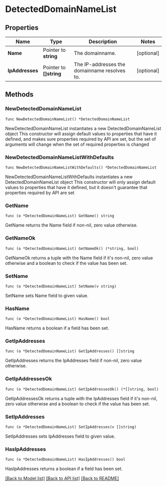 # DetectedDomainNameList

## Properties

Name | Type | Description | Notes
------------ | ------------- | ------------- | -------------
**Name** | Pointer to **string** | The domainname. | [optional] 
**IpAddresses** | Pointer to **[]string** | The IP-addresses the domainname resolves to. | [optional] 

## Methods

### NewDetectedDomainNameList

`func NewDetectedDomainNameList() *DetectedDomainNameList`

NewDetectedDomainNameList instantiates a new DetectedDomainNameList object
This constructor will assign default values to properties that have it defined,
and makes sure properties required by API are set, but the set of arguments
will change when the set of required properties is changed

### NewDetectedDomainNameListWithDefaults

`func NewDetectedDomainNameListWithDefaults() *DetectedDomainNameList`

NewDetectedDomainNameListWithDefaults instantiates a new DetectedDomainNameList object
This constructor will only assign default values to properties that have it defined,
but it doesn't guarantee that properties required by API are set

### GetName

`func (o *DetectedDomainNameList) GetName() string`

GetName returns the Name field if non-nil, zero value otherwise.

### GetNameOk

`func (o *DetectedDomainNameList) GetNameOk() (*string, bool)`

GetNameOk returns a tuple with the Name field if it's non-nil, zero value otherwise
and a boolean to check if the value has been set.

### SetName

`func (o *DetectedDomainNameList) SetName(v string)`

SetName sets Name field to given value.

### HasName

`func (o *DetectedDomainNameList) HasName() bool`

HasName returns a boolean if a field has been set.

### GetIpAddresses

`func (o *DetectedDomainNameList) GetIpAddresses() []string`

GetIpAddresses returns the IpAddresses field if non-nil, zero value otherwise.

### GetIpAddressesOk

`func (o *DetectedDomainNameList) GetIpAddressesOk() (*[]string, bool)`

GetIpAddressesOk returns a tuple with the IpAddresses field if it's non-nil, zero value otherwise
and a boolean to check if the value has been set.

### SetIpAddresses

`func (o *DetectedDomainNameList) SetIpAddresses(v []string)`

SetIpAddresses sets IpAddresses field to given value.

### HasIpAddresses

`func (o *DetectedDomainNameList) HasIpAddresses() bool`

HasIpAddresses returns a boolean if a field has been set.


[[Back to Model list]](../README.md#documentation-for-models) [[Back to API list]](../README.md#documentation-for-api-endpoints) [[Back to README]](../README.md)


